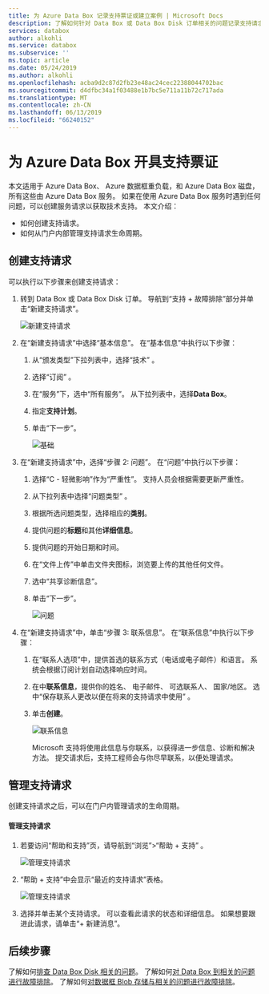 ```yaml
---
title: 为 Azure Data Box 记录支持票证或建立案例 | Microsoft Docs
description: 了解如何针对 Data Box 或 Data Box Disk 订单相关的问题记录支持请求。
services: databox
author: alkohli
ms.service: databox
ms.subservice: ''
ms.topic: article
ms.date: 05/24/2019
ms.author: alkohli
ms.openlocfilehash: acba9d2c87d2fb23e48ac24cec22388044702bac
ms.sourcegitcommit: d4dfbc34a1f03488e1b7bc5e711a11b72c717ada
ms.translationtype: MT
ms.contentlocale: zh-CN
ms.lasthandoff: 06/13/2019
ms.locfileid: "66240152"
---
```

# <a name="open-a-support-ticket-for-azure-data-box"></a>为 Azure Data Box 开具支持票证 

本文适用于 Azure Data Box、 Azure 数据框重负载，和 Azure Data Box 磁盘，所有这些由 Azure Data Box 服务。 如果在使用 Azure Data Box 服务时遇到任何问题，可以创建服务请求以获取技术支持。 本文介绍：

* 如何创建支持请求。
* 如何从门户内部管理支持请求生命周期。

## <a name="create-a-support-request"></a>创建支持请求

可以执行以下步骤来创建支持请求：

1. 转到 Data Box 或 Data Box Disk 订单。 导航到“支持 + 故障排除”部分并单击“新建支持请求”。  
     
    ![新建支持请求](./media/data-box-disk-contact-microsoft-support/data-box-disk-support-request.png)
   
2. 在“新建支持请求”中选择“基本信息”。   在“基本信息”中执行以下步骤： 
    
    1. 从“颁发类型”下拉列表中，选择“技术”   。
    2. 选择“订阅”  。
    3. 在“服务”下，选中“所有服务”。   从下拉列表中，选择**Data Box**。 
    4. 指定**支持计划**。
    5. 单击“下一步”。 

        ![基础](./media/data-box-disk-contact-microsoft-support/data-box-disk-support1.png)

3. 在“新建支持请求”中，选择“步骤 2: 问题”。   在“问题”中执行以下步骤： 
    
    1. 选择“C - 轻微影响”作为“严重性”。   支持人员会根据需要更新严重性。
    2. 从下拉列表中选择“问题类型”  。
    3. 根据所选问题类型，选择相应的**类别**。
    4. 提供问题的**标题**和其他**详细信息**。
    5. 提供问题的开始日期和时间。
    6. 在“文件上传”中单击文件夹图标，浏览要上传的其他任何文件。 
    7. 选中“共享诊断信息”。 
    8. 单击“下一步”。 

       ![问题](./media/data-box-disk-contact-microsoft-support/data-box-disk-support2.png)

4. 在“新建支持请求”中，单击“步骤 3: 联系信息”。   在“联系信息”中执行以下步骤： 

   1. 在“联系人选项”中，提供首选的联系方式（电话或电子邮件）和语言。  系统会根据订阅计划自动选择响应时间。
   2. 在中**联系信息**，提供你的姓名、 电子邮件、 可选联系人、 国家/地区。 选中“保存联系人更改以便在将来的支持请求中使用”  。
   3. 单击**创建**。
   
       ![联系信息](./media/data-box-disk-contact-microsoft-support/data-box-disk-support3.png)   

      Microsoft 支持将使用此信息与你联系，以获得进一步信息、诊断和解决方法。
      提交请求后，支持工程师会与你尽早联系，以便处理请求。

## <a name="manage-a-support-request"></a>管理支持请求

创建支持请求之后，可以在门户内管理请求的生命周期。

#### <a name="to-manage-your-support-requests"></a>管理支持请求

1. 若要访问“帮助和支持”页，请导航到“浏览”>“帮助 + 支持”  。

    ![管理支持请求](./media/data-box-disk-contact-microsoft-support/data-box-disk-manage-support-ticket1.png)   

2. “帮助 + 支持”中会显示“最近的支持请求”表格。  

    ![管理支持请求](./media/data-box-disk-contact-microsoft-support/data-box-disk-manage-support-ticket2.png) 

3. 选择并单击某个支持请求。 可以查看此请求的状态和详细信息。 如果想要跟进此请求，请单击“+ 新建消息”。 

   
## <a name="next-steps"></a>后续步骤

了解如何[排查 Data Box Disk 相关的问题](data-box-disk-troubleshoot.md)。
了解如何[对 Data Box 到相关的问题进行故障排除](data-box-troubleshoot.md)。
了解如何[对数据框 Blob 存储与相关的问题进行故障排除](data-box-troubleshoot-rest.md)。
